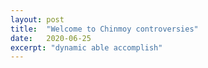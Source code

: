 ```yaml
---
layout: post
title:  "Welcome to Chinmoy controversies"
date:   2020-06-25
excerpt: "dynamic able accomplish"
---
```

